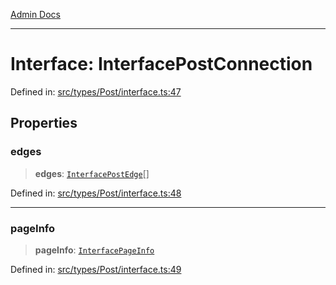 [Admin Docs](/)

***

# Interface: InterfacePostConnection

Defined in: [src/types/Post/interface.ts:47](https://github.com/PalisadoesFoundation/talawa-admin/blob/main/src/types/Post/interface.ts#L47)

## Properties

### edges

> **edges**: [`InterfacePostEdge`](InterfacePostEdge.md)[]

Defined in: [src/types/Post/interface.ts:48](https://github.com/PalisadoesFoundation/talawa-admin/blob/main/src/types/Post/interface.ts#L48)

***

### pageInfo

> **pageInfo**: [`InterfacePageInfo`](InterfacePageInfo.md)

Defined in: [src/types/Post/interface.ts:49](https://github.com/PalisadoesFoundation/talawa-admin/blob/main/src/types/Post/interface.ts#L49)
